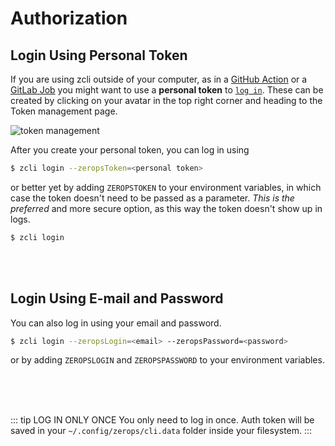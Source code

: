 # Authorization

## Login Using Personal Token

If you are using zcli outside of your computer, as in a [GitHub Action](/documentation/deploy/use-in-github-actions.html) or a [GitLab Job](/documentation/deploy/use-in-gitlab-ci.html) you might want to use a **personal token** to [`log in`](/documentation/cli/installation-authorization.html#login-using-personal-token). These can be created by clicking on your avatar in the top right corner and heading to the Token management page.

![token management](/token-management.png "token management")

After you create your personal token, you can log in using

```bash
$ zcli login --zeropsToken=<personal token>
```

or better yet by adding `ZEROPSTOKEN` to your environment variables, in which case the token doesn't need to be passed as a parameter. *This is the preferred* and more secure option, as this way the token doesn't show up in logs.

```bash
$ zcli login
```

<br/>
<br/>

## Login Using E-mail and Password

You can also log in using your email and password.

```bash
$ zcli login --zeropsLogin=<email> --zeropsPassword=<password>
```

or by adding `ZEROPSLOGIN` and `ZEROPSPASSWORD` to your environment variables.

<br/>
<br/>
<br/>

::: tip LOG IN ONLY ONCE
You only need to log in once. Auth token will be saved in your `~/.config/zerops/cli.data` folder inside your filesystem.
:::
